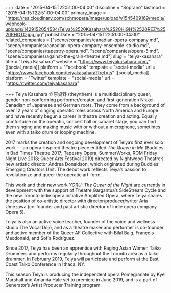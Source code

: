 +++
date = "2015-04-15T22:51:00-04:00"
discipline = "Soprano"
lastmod = "2015-04-15T22:51:00-04:00"
primary_image = "https://res.cloudinary.com/schmopera/image/upload/v1545409169/media/webhook-uploads/1429152054534/Teiya%2520Kasahara%2520HIGH%2520REZ%2520PHOTO.jpg.jpg"
publishDate = "2015-04-15T22:51:00-04:00"
related_companies = ["scene/companies/canadian-opera-company.md", "scene/companies/canadian-opera-company-ensemble-studio.md", "scene/companies/tapestry-opera.md", "scene/companies/opera-5.md", "scene/companies/against-the-grain-theatre.md"]
slug = "teiya-kasahara"
title = "Teiya Kasahara"
website = "https://www.teiyakasahara.com/"
[[social_media]]
platform = "Facebook"
template = "social-media"
url = "https://www.facebook.com/teiyakasahara?fref=ts"
[[social_media]]
platform = "Twitter"
template = "social-media"
url = "https://twitter.com/teiyakasahara"

+++
Teiya Kasahara 笠原貞野 (they/them) is a multidisciplinary queer, gender non-conforming performer/creator, and first-generation Nikkei-Canadian of Japanese and German roots. They come from a background of over 12 years of singing operatic roles across North America and Europe and have recently begun a career in theatre creation and acting. Equally comfortable on the operatic, concert hall or cabaret stage, you can find them singing and making music with or without a microphone, sometimes even with a taiko drum or looping machine.

2017 marks the creation and ongoing development of Teiya’s first ever solo work — an opera-inspired theatre piece entitled _The Queen in Me_ (Buddies in Bad Times Theatre 2017; Tapestry Opera, SummerWorks, ROM Friday Night Live 2018; Queer Arts Festival 2019) directed by Nightwood Theatre’s new artistic director Andrea Donaldson, which originated during Buddies’ Emerging Creators Unit. The debut work reflects Teiya’s passion to revolutionize and queer the operatic art-form. 

This work and their new work _YORU: The Queer of the Night_ are currently in development with the support of Theatre Gargantua’s SideStream Cycle and the new Toronto indie opera initiative Amplified Opera, where Teiya shares the position of co-artistic director with director/producer/writer Aria Umezawa (co-founder and past artistic director of indie opera company Opera 5).

Teiya is also an active voice teacher, founder of the voice and wellness studio The Vocal Dōjō, and as a theatre maker and performer is co-founder and active member of the Queer AF Collective with Bilal Baig, François Macdonald, and Sofía Rodríguez.

Since 2017, Teiya has been an apprentice with Raging Asian Women Taiko Drummers and performs regularly throughout the Toronto area as a taiko drummer. In February 2019, Teiya will participate and perform at the East Coast Taiko Conference in Ithaca, NY.

This season Teiya is producing the independent opera Pomegranate by Kye Marshall and Amanda Hale set to premiere in June 2019, and is a part of Generator’s Artist Producer Training program.